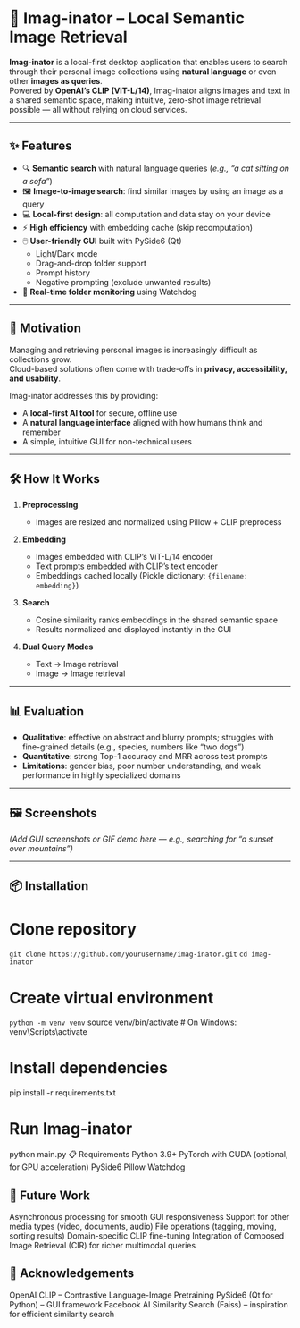 # 📸 Imag-inator – Local Semantic Image Retrieval  

**Imag-inator** is a local-first desktop application that enables users to search through their personal image collections using **natural language** or even other **images as queries**.  
Powered by **OpenAI’s CLIP (ViT-L/14)**, Imag-inator aligns images and text in a shared semantic space, making intuitive, zero-shot image retrieval possible — all without relying on cloud services.  

---

## ✨ Features  

- 🔍 **Semantic search** with natural language queries (*e.g., “a cat sitting on a sofa”*)  
- 🖼️ **Image-to-image search**: find similar images by using an image as a query  
- 💻 **Local-first design**: all computation and data stay on your device  
- ⚡ **High efficiency** with embedding cache (skip recomputation)  
- 🖱️ **User-friendly GUI** built with PySide6 (Qt)  
  - Light/Dark mode  
  - Drag-and-drop folder support  
  - Prompt history  
  - Negative prompting (exclude unwanted results)  
- 👀 **Real-time folder monitoring** using Watchdog  

---

## 🚀 Motivation  

Managing and retrieving personal images is increasingly difficult as collections grow.  
Cloud-based solutions often come with trade-offs in **privacy, accessibility, and usability**.  

Imag-inator addresses this by providing:  
- A **local-first AI tool** for secure, offline use  
- A **natural language interface** aligned with how humans think and remember  
- A simple, intuitive GUI for non-technical users  

---

## 🛠️ How It Works  

1. **Preprocessing**  
   - Images are resized and normalized using Pillow + CLIP preprocess  

2. **Embedding**  
   - Images embedded with CLIP’s ViT-L/14 encoder  
   - Text prompts embedded with CLIP’s text encoder  
   - Embeddings cached locally (Pickle dictionary: `{filename: embedding}`)  

3. **Search**  
   - Cosine similarity ranks embeddings in the shared semantic space  
   - Results normalized and displayed instantly in the GUI  

4. **Dual Query Modes**  
   - Text → Image retrieval  
   - Image → Image retrieval  

---

## 📊 Evaluation  

- **Qualitative**: effective on abstract and blurry prompts; struggles with fine-grained details (e.g., species, numbers like “two dogs”)  
- **Quantitative**: strong Top-1 accuracy and MRR across test prompts  
- **Limitations**: gender bias, poor number understanding, and weak performance in highly specialized domains  

---

## 🖼️ Screenshots  

*(Add GUI screenshots or GIF demo here — e.g., searching for “a sunset over mountains”)*  

---

## 📦 Installation  


# Clone repository
`git clone https://github.com/yourusername/imag-inator.git`
`cd imag-inator`

# Create virtual environment
`python -m venv venv`
source venv/bin/activate   # On Windows: venv\Scripts\activate

# Install dependencies
pip install -r requirements.txt

# Run Imag-inator
python main.py
📋 Requirements
Python 3.9+
PyTorch with CUDA (optional, for GPU acceleration)
PySide6
Pillow
Watchdog
## 🔮 Future Work
Asynchronous processing for smooth GUI responsiveness
Support for other media types (video, documents, audio)
File operations (tagging, moving, sorting results)
Domain-specific CLIP fine-tuning
Integration of Composed Image Retrieval (CIR) for richer multimodal queries

## 🙌 Acknowledgements
OpenAI CLIP – Contrastive Language-Image Pretraining
PySide6 (Qt for Python) – GUI framework
Facebook AI Similarity Search (Faiss) – inspiration for efficient similarity search